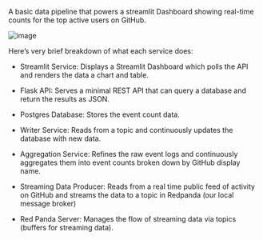 A basic data pipeline that powers a streamlit Dashboard showing real-time counts for the top active users on GitHub.

![image](https://github.com/user-attachments/assets/6af7e480-75d0-47c5-ae3f-939c8ba86e09)


Here’s very brief breakdown of what each service does:

 * Streamlit Service: Displays a Streamlit Dashboard which polls the API and renders the data a chart and table.
 
 *  Flask API: Serves a minimal REST API that can query a database and return the results as JSON.
 
 *  Postgres Database: Stores the event count data.
 
 * Writer Service: Reads from a topic and continuously updates the database with new data.
 
 * Aggregation Service: Refines the raw event logs and continuously aggregates them into event counts broken down by GitHub display name.
 
 * Streaming Data Producer: Reads from a real time public feed of activity on GitHub and streams the data to a topic in Redpanda (our local message broker)
 
 *  Red Panda Server: Manages the flow of streaming data via topics (buffers for streaming data).
